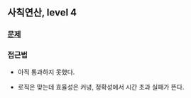 ## 사칙연산, level 4

### [문제](https://www.welcomekakao.com/learn/courses/30/lessons/1843)

### 접근법

* 아직 통과하지 못했다.

* 로직은 맞는데 효율성은 커녕, 정확성에서 시간 초과 실패가 뜬다.

